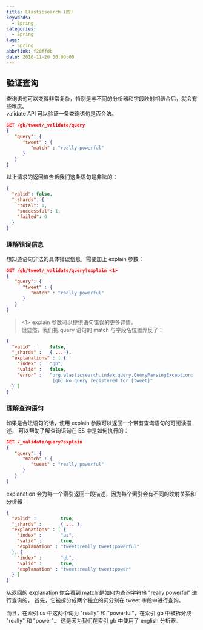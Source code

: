 ```yaml
---
title: Elasticsearch (四)
keywords:
  - Spring
categories:
  - Spring
tags:
  - Spring
abbrlink: f20ffdb
date: 2016-11-20 00:00:00
---
```


## 验证查询

查询语句可以变得非常复杂，特别是与不同的分析器和字段映射相结合后，就会有些难度。  
validate API 可以验证一条查询语句是否合法。

```json
GET /gb/tweet/_validate/query
{
   "query": {
      "tweet" : {
         "match" : "really powerful"
      }
   }
}
```

以上请求的返回值告诉我们这条语句是非法的：

```json
{
  "valid": false,
  "_shards": {
    "total": 1,
    "successful": 1,
    "failed": 0
  }
}
```

### 理解错误信息

想知道语句非法的具体错误信息，需要加上 explain 参数：

```json
GET /gb/tweet/_validate/query?explain <1>
{
   "query": {
      "tweet" : {
         "match" : "really powerful"
      }
   }
}
```

> <1> explain 参数可以提供语句错误的更多详情。  
> 很显然，我们把 query 语句的 match 与字段名位置弄反了：

```json
{
  "valid" :     false,
  "_shards" :   { ... },
  "explanations" : [ {
    "index" :   "gb",
    "valid" :   false,
    "error" :   "org.elasticsearch.index.query.QueryParsingException:
                 [gb] No query registered for [tweet]"
  } ]
}
```

### 理解查询语句

如果是合法语句的话，使用 explain 参数可以返回一个带有查询语句的可阅读描述， 可以帮助了解查询语句在 ES 中是如何执行的：

```json
GET /_validate/query?explain
{
   "query": {
      "match" : {
         "tweet" : "really powerful"
      }
   }
}
```

explanation 会为每一个索引返回一段描述，因为每个索引会有不同的映射关系和分析器：

```json
{
  "valid" :         true,
  "_shards" :       { ... },
  "explanations" : [ {
    "index" :       "us",
    "valid" :       true,
    "explanation" : "tweet:really tweet:powerful"
  }, {
    "index" :       "gb",
    "valid" :       true,
    "explanation" : "tweet:really tweet:power"
  } ]
}
```

从返回的 explanation 你会看到 match 是如何为查询字符串 "really powerful" 进行查询的， 首先，它被拆分成两个独立的词分别在 tweet 字段中进行查询。

而且，在索引 us 中这两个词为 "really" 和 "powerful"，在索引 gb 中被拆分成 "really" 和 "power"。 这是因为我们在索引 gb 中使用了 english 分析器。
